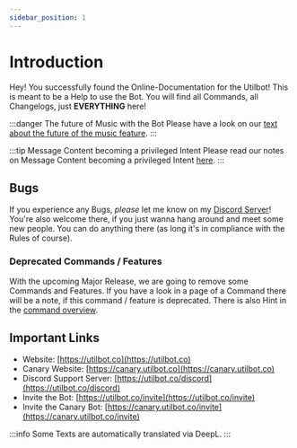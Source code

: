 ```yaml
---
sidebar_position: 1
---
```


# Introduction
Hey! You successfully found the Online-Documentation for the Utilbot! This is meant to be a Help to use the Bot. You will find all Commands, all Changelogs, just **EVERYTHING** here!

:::danger The future of Music with the Bot
Please have a look on our [text about the future of the music feature](important-notes#the-future-of-music-with-the-bot).
:::

:::tip Message Content becoming a privileged Intent
Please read our notes on Message Content becoming a privileged Intent [here](important-notes#message-content-becoming-a-privileged-intent).
:::

## Bugs
If you experience any Bugs, *please* let me know on my [Discord Server](https://utilbot.co/discord)! You're also welcome there, if you just wanna hang around and meet some new people. You can do anything there (as long it's in compliance with the Rules of course).

### Deprecated Commands / Features
With the upcoming Major Release, we are going to remove some Commands and Features.
If you have a look in a page of a Command there will be a note, if this command / feature is deprecated.
There is also Hint in the [command overview](../commands/command-overview).

## Important Links
- Website: [https://utilbot.co](https://utilbot.co)
- Canary Website: [https://canary.utilbot.co](https://canary.utilbot.co)
- Discord Support Server: [https://utilbot.co/discord](https://utilbot.co/discord)
- Invite the Bot: [https://utilbot.co/invite](https://utilbot.co/invite)
- Invite the Canary Bot: [https://canary.utilbot.co/invite](https://canary.utilbot.co/invite)

:::info
Some Texts are automatically translated via DeepL.
:::
